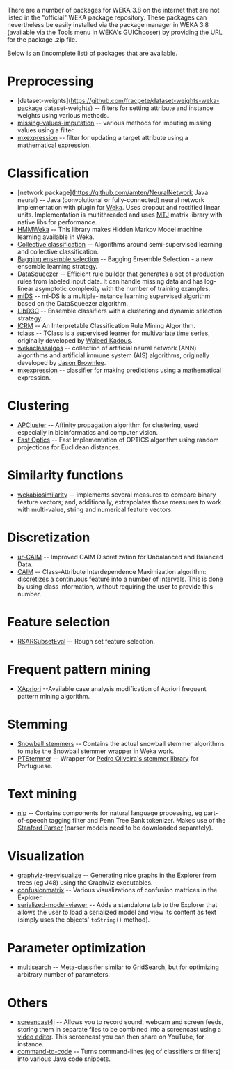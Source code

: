 There are a number of packages for WEKA 3.8 on the internet that are not listed in the "official" WEKA package repository. These packages can nevertheless be easily installed via the package manager in WEKA 3.8 (available via the Tools menu in WEKA's GUIChooser) by providing the URL for the package .zip file.

Below is an (incomplete list) of packages that are available.
 
# Preprocessing

* [dataset-weights](https://github.com/fracpete/dataset-weights-weka-package dataset-weights) -- filters for setting attribute and instance weights using various methods.
* [missing-values-imputation](https://github.com/fracpete/missing-values-imputation-weka-package) -- various methods for imputing missing values using a filter.
* [mxexpression](https://github.com/fracpete/mxexpression-weka-package) -- filter for updating a target attribute using a mathematical expression.

# Classification

* [network package](https://github.com/amten/NeuralNetwork Java neural) -- Java (convolutional or fully-connected) neural network implementation with plugin for [Weka](http://www.cs.waikato.ac.nz/ml/weka/). Uses dropout and rectified linear units. Implementation is multithreaded and uses [MTJ](https://github.com/fommil/matrix-toolkits-java) matrix library with native libs for performance.
* [HMMWeka](http://doc.gold.ac.uk/~mas02mg/software/hmmweka/) -- This library makes Hidden Markov Model machine learning available in Weka.
* [Collective classification](https://github.com/fracpete/collective-classification-weka-package) -- Algorithms around semi-supervised learning and collective classification.
* [Bagging ensemble selection](http://www.quansun.com/bagging_es/) -- Bagging Ensemble Selection - a new ensemble learning strategy.
* [DataSqueezer](http://www.cioslab.vcu.edu/alg/InstallWekaPackage.htm) -- Efficient rule builder that generates a set of production rules from labeled input data. It can handle missing data and has log-linear asymptotic complexity with the number of training examples.
* [miDS](http://www.cioslab.vcu.edu/alg/InstallWekaPackage.htm) -- mi-DS is a multiple-Instance learning supervised algorithm based on the DataSqueezer algorithm.
* [LibD3C](http://datamining.xmu.edu.cn/main/~chenwq/downloads/) -- Ensemble classifiers with a clustering and dynamic selection strategy.
* [ICRM](http://www.uco.es/grupos/kdis/kdiswiki/ICRM/) -- An Interpretable Classification Rule Mining Algorithm.
* [tclass](https://github.com/fracpete/tclass-weka-package) -- TClass is a supervised learner for multivariate time series, originally developed by [Waleed Kadous](http://www.cse.unsw.edu.au/~waleed/).
* [wekaclassalgos](https://github.com/fracpete/wekaclassalgos) -- collection of artificial neural network (ANN) algorithms and artificial immune system (AIS) algorithms, originally developed by [Jason Brownlee](https://sourceforge.net/projects/wekaclassalgos/).
* [mxexpression](https://github.com/fracpete/mxexpression-weka-package) -- classifier for making predictions using a mathematical expression.

# Clustering

* [APCluster](http://datamining.xmu.edu.cn/main/~chenwq/downloads) -- Affinity propagation algorithm for clustering, used especially in bioinformatics and computer vision.
* [Fast Optics](http://voltaic-sandbox-523.appspot.com/projects.html) -- Fast Implementation of OPTICS algorithm using random projections for Euclidean distances.

# Similarity functions

* [wekabiosimilarity](http://sourceforge.net/projects/wekabiosimilarity/) -- implements several measures to compare binary feature vectors; and, additionally, extrapolates those measures to work with multi-value, string and numerical feature vectors.

# Discretization

* [ur-CAIM](http://www.uco.es/grupos/kdis/kdiswiki/ur-CAIM/) -- Improved CAIM Discretization for Unbalanced and Balanced Data.
* [CAIM](http://www.cioslab.vcu.edu/alg/InstallWekaPackage.htm) -- Class-Attribute Interdependence Maximization algorithm: discretizes a continuous feature into a number of intervals. This is done by using class information, without requiring the user to provide this number.

# Feature selection

* [RSARSubsetEval](http://users.aber.ac.uk/pds7/weka/) -- Rough set feature selection.

# Frequent pattern mining

* [XApriori](https://github.com/mniemann87/XApriori) --Available case analysis modification of Apriori frequent pattern mining algorithm.

# Stemming

* [Snowball stemmers](https://github.com/fracpete/snowball-stemmers-weka-package/releases) -- Contains the actual snowball stemmer algorithms to make the Snowball stemmer wrapper in Weka work.
* [PTStemmer](https://github.com/fracpete/ptstemmer-weka-package/releases) -- Wrapper for [Pedro Oliveira's stemmer library](http://code.google.com/p/ptstemmer/) for Portuguese.

# Text mining

* [nlp](https://github.com/fracpete/nlp-weka-package/releases) -- Contains components for natural language processing, eg part-of-speech tagging filter and Penn Tree Bank tokenizer. Makes use of the [Stanford Parser](http://nlp.stanford.edu/software/) (parser models need to be downloaded separately).

# Visualization

* [graphviz-treevisualize](https://github.com/fracpete/graphviz-treevisualize-weka-package/releases) -- Generating nice graphs in the Explorer from trees (eg J48) using the GraphViz executables.
* [confusionmatrix](https://github.com/fracpete/confusionmatrix-weka-package/releases) -- Various visualizations of confusion matrices in the Explorer.
* [serialized-model-viewer](https://github.com/fracpete/serialized-model-viewer-weka-package/releases) -- Adds a standalone tab to the Explorer that allows the user to load a serialized model and view its content as text (simply uses the objects' `toString()` method).

# Parameter optimization

* [multisearch](https://github.com/fracpete/multisearch-weka-package/releases) -- Meta-classifier similar to GridSearch, but for optimizing arbitrary number of parameters.

# Others

* [screencast4j](https://github.com/fracpete/screencast4j-weka-package) -- Allows you to record sound, webcam and screen feeds, storing them in separate files to be combined into a screencast using a [video editor](https://en.wikipedia.org/wiki/List_of_video_editing_software). This screencast you can then share on YouTube, for instance.
* [command-to-code](https://github.com/fracpete/command-to-code-weka-package) -- Turns command-lines (eg of classifiers or filters) into various Java code snippets.

